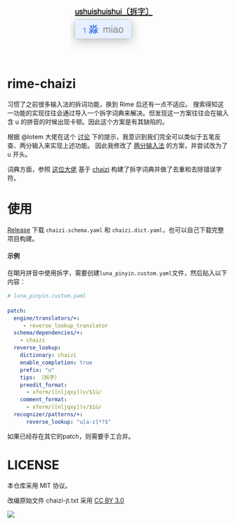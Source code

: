 <div align="center">
<img src="preview.png" height="128">
</div>

# rime-chaizi
习惯了之前很多输入法的拆词功能，换到 Rime 后还有一点不适应。 搜索得知这一功能的实现往往会通过导入一个拆字词典来解决。但发现这一方案往往会在输入含 u 的拼音的时候出现卡顿。因此这个方案是有其缺陷的。 

根据 @lotem 大佬在这个 [讨论](https://github.com/rime/home/discussions/764) 下的提示，我意识到我们完全可以类似于五笔反查、两分输入来实现上述功能。 因此我修改了 [两分输入法](http://cheonhyeong.com/Simplified/download.html) 的方案，并尝试改为了 u 开头。

词典方面，参照 [这位大佬](http://gerry.lamost.org/blog/?p=296003) 基于 [chaizi](https://github.com/kfcd/chaizi) 构建了拆字词典并做了去重和去除错误字符。

# 使用
[Release](https://github.com/MaxChang3/rime-chaizi/releases) 下载 `chaizi.schema.yaml` 和 `chaizi.dict.yaml`，也可以自己下载完整项目构建。

#### 示例

在朙月拼音中使用拆字，需要创建`luna_pinyin.custom.yaml`文件，然后贴入以下内容：

```yaml
# luna_pinyin.custom.yaml

patch:
  engine/translators/+:
     - reverse_lookup_translator
  schema/dependencies/+:
    - chaizi
  reverse_lookup:
    dictionary: chaizi
    enable_completion: true
    prefix: "u"
    tips: 〔拆字〕
    preedit_format:
      - xform/([nljqxy])v/$1ü/
    comment_format:
      - xform/([nljqxy])v/$1ü/
  recognizer/patterns/+:
      reverse_lookup: "u[a-z]*?$"
```

如果已经存在其它的patch，则需要手工合并。


# LICENSE
本仓库采用 MIT 协议。

改编原始文件 chaizi-jt.txt 采用 [CC BY 3.0](http://creativecommons.org/licenses/by/3.0/deed.zh_TW)

![](https://mirrors.creativecommons.org/presskit/buttons/88x31/svg/by.svg)
